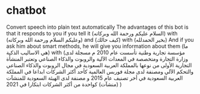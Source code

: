 # chatbot
Convert speech into plain text automatically
The advantages of this bot is that it responds to you if you tell it
(السلام عليكم ورحمة الله وبركاته) with (وعليكم السلام ورحمة الله وبركاته)
and (كيف حالك) with (بخير الحمدلله)
And if you ask him about smart methods, he will give you information about them
(ما هي الاساليب الذكية)
with 
(مؤسسة تجارية وطنية تأسست عام 2010 م مسجلة لدى وزارة التجارة ومتخصصة في المعدات الآلية والروبوت والذكاء الصناعي وتعتبر المنشأة التجارية الأولى من نوعها بالمملكة العربية السعودية في مجال الروبوت والذكاء الصناعي والتحكم الآلي ومصنفة لدى مجلة فوربس العالمية كأحد أكثر الشركات ابداعا في المملكة العربية السعودية في أخر تصنيف عام 2015 و مصنفة لدى الهيئة السعودية للمنشآت (منشآت) كواحدة من أكثر الشركات ابتكارا في 2021 )
